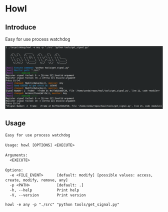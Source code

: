 # Howl

## Introduce

Easy for use process watchdog

![demo](./picture/demo.png)

## Usage

```shell
Easy for use process watchdog

Usage: howl [OPTIONS] <EXECUTE>

Arguments:
  <EXECUTE>

Options:
  -e <FILE_EVENT>      [default: modify] [possible values: access, create, modify, remove, any]
  -p <PATH>            [default: .]
  -h, --help           Print help
  -V, --version        Print version

```

```shell
howl -e any -p "./src" "python tools/get_signal.py"
```
